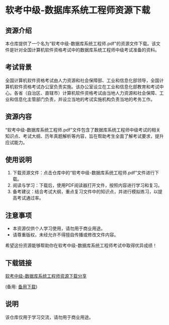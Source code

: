 # 软考中级-数据库系统工程师资源下载

## 资源介绍

本仓库提供了一个名为“软考中级-数据库系统工程师.pdf”的资源文件下载。该文件是针对全国计算机软件资格考试中的数据库系统工程师中级考试准备的资料。

## 考试背景

全国计算机软件资格考试由人力资源和社会保障部、工业和信息化部领导，全国计算机软件资格考试办公室负责实施。该办公室设立在工业和信息化部教育和考试中心。各省（自治区、直辖市）计算机软件资格考试由当地人力资源和社会保障、工业和信息化主管部门负责，并设立当地的考试实施机构负责当地的考务工作。

## 资源内容

“软考中级-数据库系统工程师.pdf”文件包含了数据库系统工程师中级考试的相关知识点、考试大纲、历年真题解析等内容，旨在帮助考生全面了解考试要求，提升应试能力。

## 使用说明

1. 下载资源文件：点击仓库中的“软考中级-数据库系统工程师.pdf”文件进行下载。
2. 阅读与学习：下载后，使用PDF阅读器打开文件，按照内容进行学习和复习。
3. 备考建议：结合考试大纲，重点复习文件中的知识点，并进行模拟练习，以提高考试通过率。

## 注意事项

- 本资源仅供个人学习使用，请勿用于商业用途。
- 请尊重版权，未经允许不得擅自传播或修改文件内容。

希望这份资源能够帮助你在软考中级-数据库系统工程师考试中取得优异成绩！

## 下载链接
[软考中级-数据库系统工程师资源下载分享](https://pan.quark.cn/s/7485c7fa3de4) 

(备用: [备用下载](https://pan.baidu.com/s/1UTMgvoMhAOfGzMuTz192ig?pwd=1234))

## 说明

该仓库仅用于学习交流，请勿用于商业用途。
